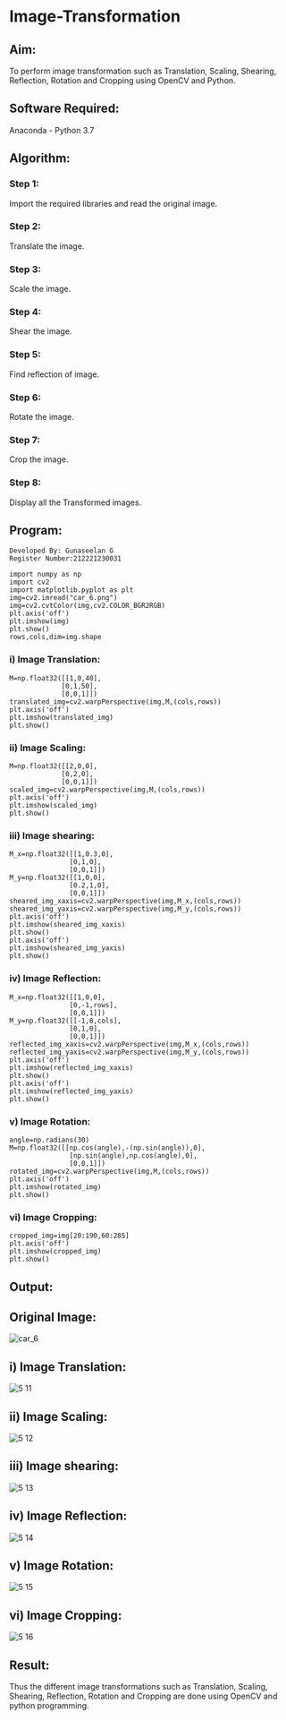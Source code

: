 # Image-Transformation
## Aim:
To perform image transformation such as Translation, Scaling, Shearing, Reflection, Rotation and Cropping using OpenCV and Python.

## Software Required:
Anaconda - Python 3.7

## Algorithm:
### Step 1:
Import the required libraries and read the original image.

### Step 2:
Translate the image.
### Step 3:
Scale the image.

### Step 4:
Shear the image.

### Step 5:
Find reflection of image.
### Step 6:
Rotate the image.
### Step 7:
Crop the image.

### Step 8:
Display all the Transformed images.

## Program:
~~~
Developed By: Gunaseelan G
Register Number:212221230031
~~~
~~~
import numpy as np
import cv2
import matplotlib.pyplot as plt
img=cv2.imread("car_6.png")
img=cv2.cvtColor(img,cv2.COLOR_BGR2RGB)
plt.axis('off')
plt.imshow(img)
plt.show()
rows,cols,dim=img.shape
~~~
### i) Image Translation:
~~~
M=np.float32([[1,0,40],
             [0,1,50],
             [0,0,1]])
translated_img=cv2.warpPerspective(img,M,(cols,rows))
plt.axis('off')
plt.imshow(translated_img)
plt.show()
~~~
### ii) Image Scaling:
~~~
M=np.float32([[2,0,0],
             [0,2,0],
             [0,0,1]])
scaled_img=cv2.warpPerspective(img,M,(cols,rows))
plt.axis('off')
plt.imshow(scaled_img)
plt.show()
~~~
### iii) Image shearing:
~~~
M_x=np.float32([[1,0.3,0],
               [0,1,0],
               [0,0,1]])
M_y=np.float32([[1,0,0],
               [0.2,1,0],
               [0,0,1]])
sheared_img_xaxis=cv2.warpPerspective(img,M_x,(cols,rows))
sheared_img_yaxis=cv2.warpPerspective(img,M_y,(cols,rows))
plt.axis('off')
plt.imshow(sheared_img_xaxis)
plt.show()
plt.axis('off')
plt.imshow(sheared_img_yaxis)
plt.show()
~~~

### iv) Image Reflection:
~~~
M_x=np.float32([[1,0,0],
               [0,-1,rows],
               [0,0,1]])
M_y=np.float32([[-1,0,cols],
               [0,1,0],
               [0,0,1]])
reflected_img_xaxis=cv2.warpPerspective(img,M_x,(cols,rows))
reflected_img_yaxis=cv2.warpPerspective(img,M_y,(cols,rows))
plt.axis('off')
plt.imshow(reflected_img_xaxis)
plt.show()
plt.axis('off')
plt.imshow(reflected_img_yaxis)
plt.show()
~~~

### v) Image Rotation:
~~~
angle=np.radians(30)
M=np.float32([[np.cos(angle),-(np.sin(angle)),0],
               [np.sin(angle),np.cos(angle),0],
               [0,0,1]])
rotated_img=cv2.warpPerspective(img,M,(cols,rows))
plt.axis('off')
plt.imshow(rotated_img)
plt.show()
~~~
### vi) Image Cropping:
~~~
cropped_img=img[20:190,60:285]
plt.axis('off')
plt.imshow(cropped_img)
plt.show()
~~~
## Output:
## Original Image:
![car_6](https://user-images.githubusercontent.com/93427255/231221848-56d408e7-62f6-4326-8642-89357f7a7339.png)



## i) Image Translation:

![5 11](https://user-images.githubusercontent.com/93427255/231221185-97095cea-21d9-428d-af3e-d5922bfdd1f0.png)



## ii) Image Scaling:

![5 12](https://user-images.githubusercontent.com/93427255/231221938-c5c326b9-4819-4b81-9763-c4414f33c898.png)




## iii) Image shearing:

![5 13](https://user-images.githubusercontent.com/93427255/231222001-87e6bfd4-8b6a-4ccc-9434-932d508cfdfd.png)




## iv) Image Reflection:

![5 14](https://user-images.githubusercontent.com/93427255/231222062-2cbb9399-34f0-404b-ba9d-a8f6d6279e28.png)



## v) Image Rotation:

![5 15](https://user-images.githubusercontent.com/93427255/231221360-de9bfa00-7464-4473-9fa8-dc00339e6a7f.png)



## vi) Image Cropping:


![5 16](https://user-images.githubusercontent.com/93427255/231222104-64ce3dae-b8a4-4e7f-89bc-8453e29cdf92.png)




## Result: 

Thus the different image transformations such as Translation, Scaling, Shearing, Reflection, Rotation and Cropping are done using OpenCV and python programming.

